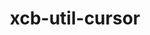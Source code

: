 ---
title: "xcb-util-cursor"
layout: cache
categories: [package, develop]
meta: {"compilers": ["gcc@11.1.0", "gcc@11.4.0"], "num_specs": 16, "num_specs_by_stack": {"data-vis-sdk": 9, "hep": 7, "root": 16}, "oss": ["ubuntu20.04", "ubuntu22.04"], "platforms": ["linux"], "stacks": ["data-vis-sdk", "hep", "root"], "targets": ["x86_64_v3"], "versions": ["0.1.5"]}
spec_details: [{"compiler": "gcc@11.4.0", "hash": "4mcqbpsgf3eb5uvucgsaxaju3acwx74v", "os": "ubuntu22.04", "platform": "linux", "size": "-", "stacks": ["hep", "root"], "target": "x86_64_v3", "variants": ["build_system=autotools"], "versions": ["0.1.5"]}, {"compiler": "gcc@11.1.0", "hash": "5k7utigeg3enkko62dtezpy5jwnxob33", "os": "ubuntu20.04", "platform": "linux", "size": "-", "stacks": ["data-vis-sdk", "root"], "target": "x86_64_v3", "variants": ["build_system=autotools"], "versions": ["0.1.5"]}, {"compiler": "gcc@11.1.0", "hash": "6euboigojb7plmkphd6sa3m65mkkcecs", "os": "ubuntu20.04", "platform": "linux", "size": "-", "stacks": ["data-vis-sdk", "root"], "target": "x86_64_v3", "variants": ["build_system=autotools"], "versions": ["0.1.5"]}, {"compiler": "gcc@11.4.0", "hash": "6r2om5flddwbqzux4qdb5kycx4ztfojw", "os": "ubuntu22.04", "platform": "linux", "size": "-", "stacks": ["hep", "root"], "target": "x86_64_v3", "variants": ["build_system=autotools"], "versions": ["0.1.5"]}, {"compiler": "gcc@11.4.0", "hash": "awsr7u727qwkzgzjws5avqaetetluldk", "os": "ubuntu22.04", "platform": "linux", "size": "-", "stacks": ["hep", "root"], "target": "x86_64_v3", "variants": ["build_system=autotools"], "versions": ["0.1.5"]}, {"compiler": "gcc@11.1.0", "hash": "bhqbdm7tj4l52t7wsksr457jfelvhhf5", "os": "ubuntu20.04", "platform": "linux", "size": "-", "stacks": ["data-vis-sdk", "root"], "target": "x86_64_v3", "variants": ["build_system=autotools"], "versions": ["0.1.5"]}, {"compiler": "gcc@11.1.0", "hash": "cu2enzihhtgbobhes7h6djeuxvort4ky", "os": "ubuntu20.04", "platform": "linux", "size": "-", "stacks": ["data-vis-sdk", "root"], "target": "x86_64_v3", "variants": ["build_system=autotools"], "versions": ["0.1.5"]}, {"compiler": "gcc@11.1.0", "hash": "hgnm4t6e47zkh2pht2eq4b46scnw5ras", "os": "ubuntu20.04", "platform": "linux", "size": "-", "stacks": ["data-vis-sdk", "root"], "target": "x86_64_v3", "variants": ["build_system=autotools"], "versions": ["0.1.5"]}, {"compiler": "gcc@11.4.0", "hash": "j7jm65qkxv7lzmmess6ig2d7buzgqttf", "os": "ubuntu22.04", "platform": "linux", "size": "-", "stacks": ["hep", "root"], "target": "x86_64_v3", "variants": ["build_system=autotools"], "versions": ["0.1.5"]}, {"compiler": "gcc@11.1.0", "hash": "jz4ydnasswi3wqluj4y7ixfsmm5rzuxs", "os": "ubuntu20.04", "platform": "linux", "size": "-", "stacks": ["data-vis-sdk", "root"], "target": "x86_64_v3", "variants": ["build_system=autotools"], "versions": ["0.1.5"]}, {"compiler": "gcc@11.1.0", "hash": "k2sjh2e2whthjmbrym3vu7om4yrgoxaa", "os": "ubuntu20.04", "platform": "linux", "size": "-", "stacks": ["data-vis-sdk", "root"], "target": "x86_64_v3", "variants": ["build_system=autotools"], "versions": ["0.1.5"]}, {"compiler": "gcc@11.1.0", "hash": "lqki5wvs6rmul55y3xhcqolp2sdmyri5", "os": "ubuntu20.04", "platform": "linux", "size": "-", "stacks": ["data-vis-sdk", "root"], "target": "x86_64_v3", "variants": ["build_system=autotools"], "versions": ["0.1.5"]}, {"compiler": "gcc@11.4.0", "hash": "oikvdwh6wvrvxmc6w2jgla4aanlalqvn", "os": "ubuntu22.04", "platform": "linux", "size": "-", "stacks": ["hep", "root"], "target": "x86_64_v3", "variants": ["build_system=autotools"], "versions": ["0.1.5"]}, {"compiler": "gcc@11.1.0", "hash": "qyyh6ak2ze64aim65yjqoafciu2fv3kt", "os": "ubuntu20.04", "platform": "linux", "size": "-", "stacks": ["data-vis-sdk", "root"], "target": "x86_64_v3", "variants": ["build_system=autotools"], "versions": ["0.1.5"]}, {"compiler": "gcc@11.4.0", "hash": "ri27vloiaj7t24inmr2wydzyqjwzcltn", "os": "ubuntu22.04", "platform": "linux", "size": "-", "stacks": ["hep", "root"], "target": "x86_64_v3", "variants": ["build_system=autotools"], "versions": ["0.1.5"]}, {"compiler": "gcc@11.4.0", "hash": "wkyhwy57aknkgjg6ohnruvb64id4sri3", "os": "ubuntu22.04", "platform": "linux", "size": "-", "stacks": ["hep", "root"], "target": "x86_64_v3", "variants": ["build_system=autotools"], "versions": ["0.1.5"]}]
---